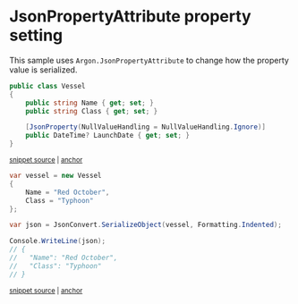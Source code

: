 # JsonPropertyAttribute property setting

This sample uses `Argon.JsonPropertyAttribute` to change how the property value is serialized.

<!-- snippet: JsonPropertyPropertyLevelSettingTypes -->
<a id='snippet-jsonpropertypropertylevelsettingtypes'></a>
```cs
public class Vessel
{
    public string Name { get; set; }
    public string Class { get; set; }

    [JsonProperty(NullValueHandling = NullValueHandling.Ignore)]
    public DateTime? LaunchDate { get; set; }
}
```
<sup><a href='/Src/Tests/Documentation/Samples/Serializer/JsonPropertyPropertyLevelSetting.cs#L32-L41' title='Snippet source file'>snippet source</a> | <a href='#snippet-jsonpropertypropertylevelsettingtypes' title='Start of snippet'>anchor</a></sup>
<!-- endSnippet -->

<!-- snippet: JsonPropertyPropertyLevelSettingUsage -->
<a id='snippet-jsonpropertypropertylevelsettingusage'></a>
```cs
var vessel = new Vessel
{
    Name = "Red October",
    Class = "Typhoon"
};

var json = JsonConvert.SerializeObject(vessel, Formatting.Indented);

Console.WriteLine(json);
// {
//   "Name": "Red October",
//   "Class": "Typhoon"
// }
```
<sup><a href='/Src/Tests/Documentation/Samples/Serializer/JsonPropertyPropertyLevelSetting.cs#L46-L60' title='Snippet source file'>snippet source</a> | <a href='#snippet-jsonpropertypropertylevelsettingusage' title='Start of snippet'>anchor</a></sup>
<!-- endSnippet -->
